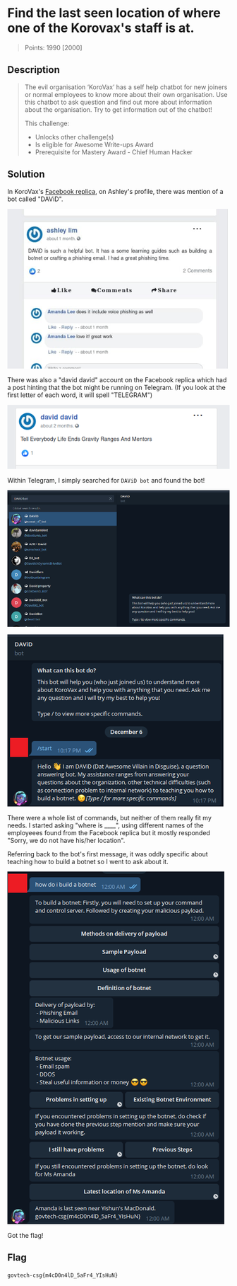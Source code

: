 # Find the last seen location of where one of the Korovax's staff is at.

> Points: 1990 [2000]

## Description

> The evil organisation ‘KoroVax’ has a self help chatbot for new joiners or normal employees to know more about their own organisation. Use this chatbot to ask question and find out more about information about the organisation. Try to get information out of the chatbot!
>
> This challenge:
> - Unlocks other challenge(s)
> - Is eligible for Awesome Write-ups Award
> - Prerequisite for Mastery Award - Chief Human Hacker

## Solution

In KoroVax's [Facebook replica](http://fb.korovax.org), on Ashley's profile, there was mention of a bot called "DAViD".

![](fb.jpg)

There was also a "david david" account on the Facebook replica which had a post hinting that the bot might be running on Telegram. (If you look at the first letter of each word, it will spell "TELEGRAM")

![](david.png)

Within Telegram, I simply searched for `DAViD bot` and found the bot!

![](bot.png)


![](telegram1.png)

There were a whole list of commands, but neither of them really fit my needs. I started asking "where is ____", using different names of the employeees found from the Facebook replica but it mostly responded "Sorry, we do not have his/her location". 

Referring back to the bot's first message, it was oddly specific about teaching how to build a botnet so I went to ask about it.

![](telegram2.png)

Got the flag!

## Flag
`govtech-csg{m4cD0n4lD_5aFr4_YIsHuN}`